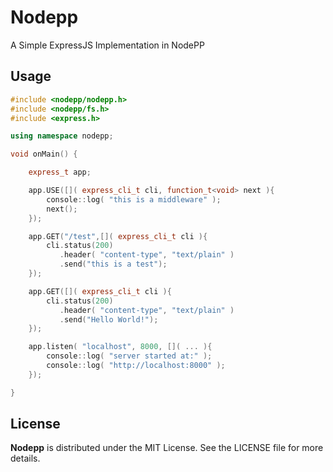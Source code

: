 # Nodepp

A Simple ExpressJS Implementation in NodePP

## Usage

```cpp
#include <nodepp/nodepp.h>
#include <nodepp/fs.h>
#include <express.h>

using namespace nodepp;

void onMain() {

    express_t app;

    app.USE([]( express_cli_t cli, function_t<void> next ){
        console::log( "this is a middleware" );
        next();
    });

    app.GET("/test",[]( express_cli_t cli ){
        cli.status(200)
           .header( "content-type", "text/plain" )
           .send("this is a test");
    });

    app.GET([]( express_cli_t cli ){
        cli.status(200)
           .header( "content-type", "text/plain" )
           .send("Hello World!");
    });

    app.listen( "localhost", 8000, []( ... ){
        console::log( "server started at:" );
        console::log( "http://localhost:8000" );
    });

}
```

## License

**Nodepp** is distributed under the MIT License. See the LICENSE file for more details.